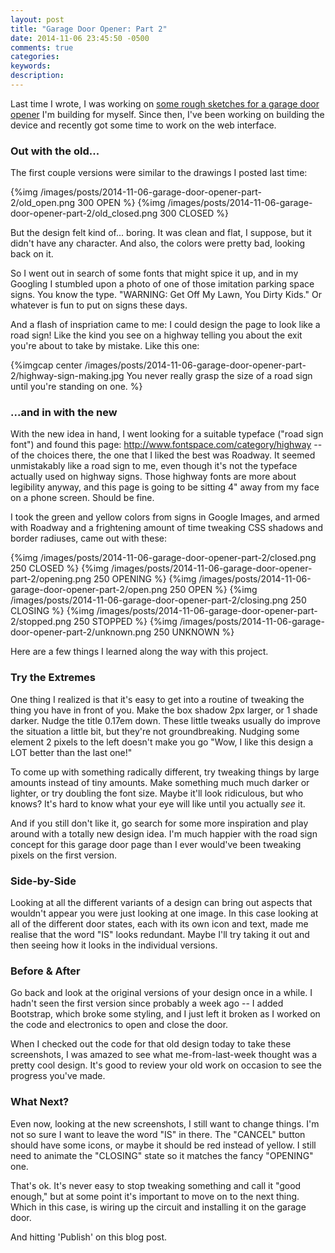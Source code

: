 ```yaml
---
layout: post
title: "Garage Door Opener: Part 2"
date: 2014-11-06 23:45:50 -0500
comments: true
categories: 
keywords: 
description: 
---
```


Last time I wrote, I was working on [some rough sketches for a garage door opener](/design-a-garage-door-opener) I'm building for myself. Since then, I've been working on building the device and recently got some time to work on the web interface.

<!--more-->

### Out with the old...

The first couple versions were similar to the drawings I posted last time:

{%img /images/posts/2014-11-06-garage-door-opener-part-2/old_open.png 300 OPEN %}
{%img /images/posts/2014-11-06-garage-door-opener-part-2/old_closed.png 300 CLOSED %}

But the design felt kind of... boring. It was clean and flat, I suppose, but it didn't have any character. And also, the colors were pretty bad, looking back on it.

So I went out in search of some fonts that might spice it up, and in my Googling I stumbled upon a photo of one of those imitation parking space signs. You know the type. "WARNING: Get Off My Lawn, You Dirty Kids." Or whatever is fun to put on signs these days.

And a flash of inspriation came to me: I could design the page to look like a road sign! Like the kind you see on a highway telling you about the exit you're about to take by mistake. Like this one:

{%imgcap center /images/posts/2014-11-06-garage-door-opener-part-2/highway-sign-making.jpg You never really grasp the size of a road sign until you're standing on one. %}

### ...and in with the new

With the new idea in hand, I went looking for a suitable typeface ("road sign font") and found this page: http://www.fontspace.com/category/highway -- of the choices there, the one that I liked the best was Roadway. It seemed unmistakably like a road sign to me, even though it's not the typeface actually used on highway signs. Those highway fonts are more about legibility anyway, and this page is going to be sitting 4" away from my face on a phone screen. Should be fine.

I took the green and yellow colors from signs in Google Images, and armed with Roadway and a frightening amount of time tweaking CSS shadows and border radiuses, came out with these:

{%img /images/posts/2014-11-06-garage-door-opener-part-2/closed.png 250 CLOSED %}
{%img /images/posts/2014-11-06-garage-door-opener-part-2/opening.png 250 OPENING %}
{%img /images/posts/2014-11-06-garage-door-opener-part-2/open.png 250 OPEN %}
{%img /images/posts/2014-11-06-garage-door-opener-part-2/closing.png 250 CLOSING %}
{%img /images/posts/2014-11-06-garage-door-opener-part-2/stopped.png 250 STOPPED %}
{%img /images/posts/2014-11-06-garage-door-opener-part-2/unknown.png 250 UNKNOWN %}

Here are a few things I learned along the way with this project.

### Try the Extremes

One thing I realized is that it's easy to get into a routine of tweaking the thing you have in front of you. Make the box shadow 2px larger, or 1 shade darker. Nudge the title 0.17em down. These little tweaks usually do improve the situation a little bit, but they're not groundbreaking. Nudging some element 2 pixels to the left doesn't make you go "Wow, I like this design a LOT better than the last one!"

To come up with something radically different, try tweaking things by large amounts instead of tiny amounts. Make something much much darker or lighter, or try doubling the font size. Maybe it'll look ridiculous, but who knows? It's hard to know what your eye will like until you actually *see* it.

And if you still don't like it, go search for some more inspiration and play around with a totally new design idea. I'm much happier with the road sign concept for this garage door page than I ever would've been tweaking pixels on the first version.

### Side-by-Side

Looking at all the different variants of a design can bring out aspects that wouldn't appear you were just looking at one image. In this case looking at all of the different door states, each with its own icon and text, made me realise that the word "IS" looks redundant. Maybe I'll try taking it out and then seeing how it looks in the individual versions.

### Before & After

Go back and look at the original versions of your design once in a while. I hadn't seen the first version since probably a week ago -- I added Bootstrap, which broke some styling, and I just left it broken as I worked on the code and electronics to open and close the door.

When I checked out the code for that old design today to take these screenshots, I was amazed to see what me-from-last-week thought was a pretty cool design. It's good to review your old work on occasion to see the progress you've made.

### What Next?

Even now, looking at the new screenshots, I still want to change things. I'm not so sure I want to leave the word "IS" in there. The "CANCEL" button should have some icons, or maybe it should be red instead of yellow. I still need to animate the "CLOSING" state so it matches the fancy "OPENING" one.

That's ok. It's never easy to stop tweaking something and call it "good enough," but at some point it's important to move on to the next thing. Which in this case, is wiring up the circuit and installing it on the garage door.

And hitting 'Publish' on this blog post.